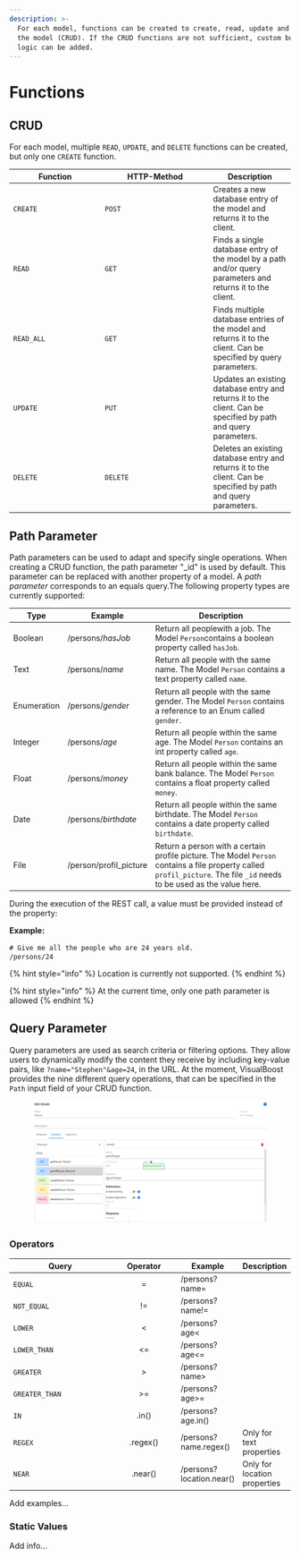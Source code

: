 ```yaml
---
description: >-
  For each model, functions can be created to create, read, update and deleted
  the model (CRUD). If the CRUD functions are not sufficient, custom business
  logic can be added.
---
```


# Functions

## CRUD

For each model, multiple `READ`, `UPDATE`, and `DELETE` functions can be created, but only one `CREATE` function.

<table><thead><tr><th width="150">Function</th><th width="180">HTTP-Method</th><th>Description</th></tr></thead><tbody><tr><td><code>CREATE</code></td><td><code>POST</code></td><td>Creates a new database entry of the model and returns it to the client.</td></tr><tr><td><code>READ</code></td><td><code>GET</code></td><td>Finds a single database entry of the model by a path and/or query parameters and returns it to the client.</td></tr><tr><td><code>READ_ALL</code></td><td><code>GET</code></td><td>Finds multiple database entries of the model and returns it to the client. Can be specified by query parameters.</td></tr><tr><td><code>UPDATE</code></td><td><code>PUT</code></td><td>Updates an existing database entry and returns it to the client. Can be specified by path and query parameters.</td></tr><tr><td><code>DELETE</code></td><td><code>DELETE</code></td><td>Deletes an existing database entry and returns it to the client. Can be specified by path and query parameters.</td></tr></tbody></table>

## Path Parameter

Path parameters can be used to adapt and specify single operations. When creating a CRUD function, the path parameter "\_id" is used by default. This parameter can be replaced with another property of a model. A _path parameter_ corresponds to an equals query.The following property types are currently supported:

| Type        | Example                 | Description                                                                                                                                                             |
| ----------- | ----------------------- | ----------------------------------------------------------------------------------------------------------------------------------------------------------------------- |
| Boolean     | /persons/_hasJob_       | Return all peoplewith a job. The Model `Person`contains a boolean property called `hasJob`.                                                                             |
| Text        | /persons/_name_         | Return all people with the same name. The Model `Person` contains a text property called `name`.                                                                        |
| Enumeration | /persons/_gender_       | Return all people with the same gender. The Model `Person` contains a reference to an Enum called `gender`.                                                             |
| Integer     | /persons/_age_          | Return all people within the same age. The Model `Person` contains an int property called `age`.                                                                        |
| Float       | /persons/_money_        | Return all people within the same bank balance. The Model `Person` contains a float property called `money`.                                                            |
| Date        | /persons/_birthdate_    | Return all people within the same birthdate. The Model `Person` contains a date property called `birthdate`.                                                            |
| File        | /person/profil\_picture | Return a person with a certain profile picture. The Model `Person` contains a file property called `profil_picture`. The file `_id` needs to be used as the value here. |

During the execution of the REST call, a value must be provided instead of the property:

**Example:**

```
# Give me all the people who are 24 years old.
/persons/24
```

{% hint style="info" %}
Location is currently not supported.
{% endhint %}

{% hint style="info" %}
At the current time, only one path parameter is allowed
{% endhint %}



## Query Parameter

Query parameters are used as search criteria or filtering options. They allow users to dynamically modify the content they receive by including key-value pairs, like `?name="Stephen"&age=24`, in the URL. At the moment, VisualBoost provides the nine different query operations, that can be specified in the `Path` input field of your CRUD function.

<figure><img src="../../../.gitbook/assets/image (12) (1).png" alt=""><figcaption></figcaption></figure>

### Operators

<table><thead><tr><th width="190">Query</th><th width="115" align="center">Operator</th><th>Example</th><th>Description</th></tr></thead><tbody><tr><td><code>EQUAL</code></td><td align="center">=</td><td>/persons?name=</td><td></td></tr><tr><td><code>NOT_EQUAL</code></td><td align="center">!=</td><td>/persons?name!=</td><td></td></tr><tr><td><code>LOWER</code></td><td align="center">&#x3C;</td><td>/persons?age&#x3C;</td><td></td></tr><tr><td><code>LOWER_THAN</code></td><td align="center">&#x3C;=</td><td>/persons?age&#x3C;=</td><td></td></tr><tr><td><code>GREATER</code></td><td align="center">></td><td>/persons?name></td><td></td></tr><tr><td><code>GREATER_THAN</code></td><td align="center">>=</td><td>/persons?age>=</td><td></td></tr><tr><td><code>IN</code></td><td align="center">.in()</td><td>/persons?age.in()</td><td></td></tr><tr><td><code>REGEX</code></td><td align="center">.regex()</td><td>/persons?name.regex()</td><td>Only for text properties</td></tr><tr><td><code>NEAR</code></td><td align="center">.near()</td><td>/persons?location.near()</td><td>Only for location properties</td></tr></tbody></table>



Add examples...



### Static Values

Add info...



